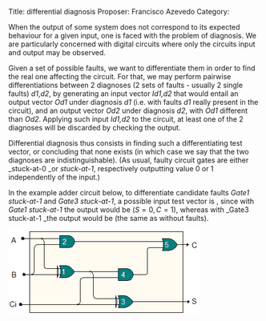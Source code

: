 Title:    differential diagnosis
Proposer: Francisco Azevedo
Category: 

When the output of some system does not correspond to its expected behaviour for  a given input, one is faced with the problem of diagnosis. We are particularly  concerned with digital circuits where only the circuits input and output may be  observed.

Given a set of possible faults, we want to differentiate them in order to find  the real one affecting the circuit. For that, we may perform pairwise  differentiations between 2 diagnoses (2 sets of faults - usually 2 single  faults) _d1_,_d2_, by generating an input vector  _Id1,d2_ that would entail an output  vector _Od1_ under diagnosis _d1_ (i.e. with faults _d1_ really present in the  circuit), and an output vector _Od2_ under diagnosis _d2_, with _Od1_ different than _Od2_. Applying such input _Id1,d2_ to the circuit, at least one of the 2 diagnoses  will be discarded by checking the output.

Differential diagnosis thus consists in finding such a differentiating test  vector, or concluding that none exists (in which case we say that the two  diagnoses are indistinguishable).
(As usual, faulty circuit gates are either _stuck-at-0 _or _stuck-at-1_,  respectively outputting value 0 or 1 independently of the input.)

In the example adder circuit below, to differentiate candidate faults _Gate1  stuck-at-1_ and _Gate3 stuck-at-1_, a possible input test vector is , since  with _Gate1 stuck-at-1_ the output would be  $(S=0,C=1)$, whereas with  _Gate3  stuck-at-1 _the output would be  (the same as without faults).

<img border="0" src="assets/ADDER.gif" width="385" height="169">